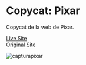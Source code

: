 # Copycat: Pixar
Copycat de la web de Pixar.

<a href="https://alejandroochandodev.github.io/pixar/">Live Site</a><br>
<a href="https://www.pixar.com/">Original Site<a>

![capturapixar](https://user-images.githubusercontent.com/129302754/230746352-ed3ec0d6-a611-413d-a425-ca56a0a02c0f.png)
